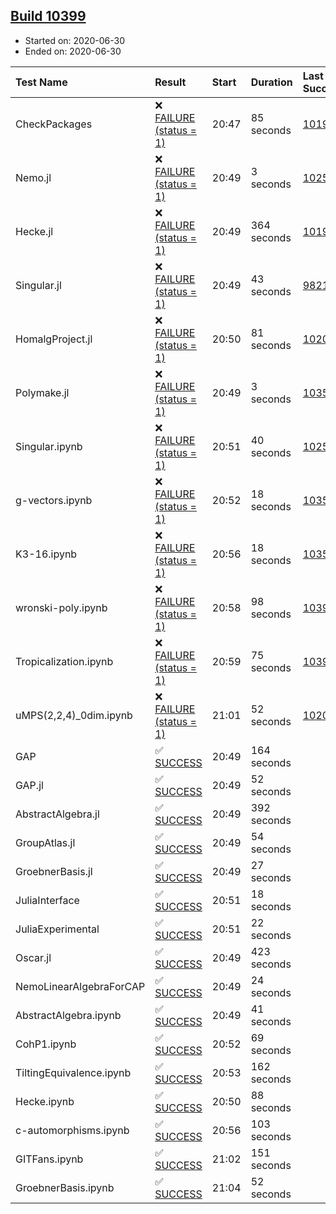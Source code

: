 ## [Build 10399](https://oscarci.mathematik.uni-kl.de/job/oscar/10399/)

* Started on: 2020-06-30
* Ended on: 2020-06-30

| Test Name    | Result | Start | Duration | Last Success | First Failure |
|:-------------|:-------|:------|:---------|:-------------|:--------------|
| CheckPackages | ❌ [FAILURE (status = 1)](https://oscarci.mathematik.uni-kl.de/job/oscar/10399/artifact/logs/build-10399/CheckPackages.log) | 20:47 | 85 seconds | [10197](https://oscarci.mathematik.uni-kl.de/job/oscar/10197/) | [10198](https://oscarci.mathematik.uni-kl.de/job/oscar/10198/) |
| Nemo.jl | ❌ [FAILURE (status = 1)](https://oscarci.mathematik.uni-kl.de/job/oscar/10399/artifact/logs/build-10399/Nemo.jl.log) | 20:49 | 3 seconds | [10252](https://oscarci.mathematik.uni-kl.de/job/oscar/10252/) | [10253](https://oscarci.mathematik.uni-kl.de/job/oscar/10253/) |
| Hecke.jl | ❌ [FAILURE (status = 1)](https://oscarci.mathematik.uni-kl.de/job/oscar/10399/artifact/logs/build-10399/Hecke.jl.log) | 20:49 | 364 seconds | [10197](https://oscarci.mathematik.uni-kl.de/job/oscar/10197/) | [10198](https://oscarci.mathematik.uni-kl.de/job/oscar/10198/) |
| Singular.jl | ❌ [FAILURE (status = 1)](https://oscarci.mathematik.uni-kl.de/job/oscar/10399/artifact/logs/build-10399/Singular.jl.log) | 20:49 | 43 seconds | [9821](https://oscarci.mathematik.uni-kl.de/job/oscar/9821/) | [9822](https://oscarci.mathematik.uni-kl.de/job/oscar/9822/) |
| HomalgProject.jl | ❌ [FAILURE (status = 1)](https://oscarci.mathematik.uni-kl.de/job/oscar/10399/artifact/logs/build-10399/HomalgProject.jl.log) | 20:50 | 81 seconds | [10209](https://oscarci.mathematik.uni-kl.de/job/oscar/10209/) | [10210](https://oscarci.mathematik.uni-kl.de/job/oscar/10210/) |
| Polymake.jl | ❌ [FAILURE (status = 1)](https://oscarci.mathematik.uni-kl.de/job/oscar/10399/artifact/logs/build-10399/Polymake.jl.log) | 20:49 | 3 seconds | [10356](https://oscarci.mathematik.uni-kl.de/job/oscar/10356/) | [10357](https://oscarci.mathematik.uni-kl.de/job/oscar/10357/) |
| Singular.ipynb | ❌ [FAILURE (status = 1)](https://oscarci.mathematik.uni-kl.de/job/oscar/10399/artifact/logs/build-10399/Singular.ipynb.log) | 20:51 | 40 seconds | [10252](https://oscarci.mathematik.uni-kl.de/job/oscar/10252/) | [10253](https://oscarci.mathematik.uni-kl.de/job/oscar/10253/) |
| g-vectors.ipynb | ❌ [FAILURE (status = 1)](https://oscarci.mathematik.uni-kl.de/job/oscar/10399/artifact/logs/build-10399/g-vectors.ipynb.log) | 20:52 | 18 seconds | [10356](https://oscarci.mathematik.uni-kl.de/job/oscar/10356/) | [10357](https://oscarci.mathematik.uni-kl.de/job/oscar/10357/) |
| K3-16.ipynb | ❌ [FAILURE (status = 1)](https://oscarci.mathematik.uni-kl.de/job/oscar/10399/artifact/logs/build-10399/K3-16.ipynb.log) | 20:56 | 18 seconds | [10356](https://oscarci.mathematik.uni-kl.de/job/oscar/10356/) | [10357](https://oscarci.mathematik.uni-kl.de/job/oscar/10357/) |
| wronski-poly.ipynb | ❌ [FAILURE (status = 1)](https://oscarci.mathematik.uni-kl.de/job/oscar/10399/artifact/logs/build-10399/wronski-poly.ipynb.log) | 20:58 | 98 seconds | [10396](https://oscarci.mathematik.uni-kl.de/job/oscar/10396/) | [10397](https://oscarci.mathematik.uni-kl.de/job/oscar/10397/) |
| Tropicalization.ipynb | ❌ [FAILURE (status = 1)](https://oscarci.mathematik.uni-kl.de/job/oscar/10399/artifact/logs/build-10399/Tropicalization.ipynb.log) | 20:59 | 75 seconds | [10397](https://oscarci.mathematik.uni-kl.de/job/oscar/10397/) | [10398](https://oscarci.mathematik.uni-kl.de/job/oscar/10398/) |
| uMPS(2,2,4)_0dim.ipynb | ❌ [FAILURE (status = 1)](https://oscarci.mathematik.uni-kl.de/job/oscar/10399/artifact/logs/build-10399/uMPS-2-2-4-_0dim.ipynb.log) | 21:01 | 52 seconds | [10209](https://oscarci.mathematik.uni-kl.de/job/oscar/10209/) | [10210](https://oscarci.mathematik.uni-kl.de/job/oscar/10210/) |
| GAP | ✅ [SUCCESS](https://oscarci.mathematik.uni-kl.de/job/oscar/10399/artifact/logs/build-10399/GAP.log) | 20:49 | 164 seconds |  |  |
| GAP.jl | ✅ [SUCCESS](https://oscarci.mathematik.uni-kl.de/job/oscar/10399/artifact/logs/build-10399/GAP.jl.log) | 20:49 | 52 seconds |  |  |
| AbstractAlgebra.jl | ✅ [SUCCESS](https://oscarci.mathematik.uni-kl.de/job/oscar/10399/artifact/logs/build-10399/AbstractAlgebra.jl.log) | 20:49 | 392 seconds |  |  |
| GroupAtlas.jl | ✅ [SUCCESS](https://oscarci.mathematik.uni-kl.de/job/oscar/10399/artifact/logs/build-10399/GroupAtlas.jl.log) | 20:49 | 54 seconds |  |  |
| GroebnerBasis.jl | ✅ [SUCCESS](https://oscarci.mathematik.uni-kl.de/job/oscar/10399/artifact/logs/build-10399/GroebnerBasis.jl.log) | 20:49 | 27 seconds |  |  |
| JuliaInterface | ✅ [SUCCESS](https://oscarci.mathematik.uni-kl.de/job/oscar/10399/artifact/logs/build-10399/JuliaInterface.log) | 20:51 | 18 seconds |  |  |
| JuliaExperimental | ✅ [SUCCESS](https://oscarci.mathematik.uni-kl.de/job/oscar/10399/artifact/logs/build-10399/JuliaExperimental.log) | 20:51 | 22 seconds |  |  |
| Oscar.jl | ✅ [SUCCESS](https://oscarci.mathematik.uni-kl.de/job/oscar/10399/artifact/logs/build-10399/Oscar.jl.log) | 20:49 | 423 seconds |  |  |
| NemoLinearAlgebraForCAP | ✅ [SUCCESS](https://oscarci.mathematik.uni-kl.de/job/oscar/10399/artifact/logs/build-10399/NemoLinearAlgebraForCAP.log) | 20:49 | 24 seconds |  |  |
| AbstractAlgebra.ipynb | ✅ [SUCCESS](https://oscarci.mathematik.uni-kl.de/job/oscar/10399/artifact/logs/build-10399/AbstractAlgebra.ipynb.log) | 20:49 | 41 seconds |  |  |
| CohP1.ipynb | ✅ [SUCCESS](https://oscarci.mathematik.uni-kl.de/job/oscar/10399/artifact/logs/build-10399/CohP1.ipynb.log) | 20:52 | 69 seconds |  |  |
| TiltingEquivalence.ipynb | ✅ [SUCCESS](https://oscarci.mathematik.uni-kl.de/job/oscar/10399/artifact/logs/build-10399/TiltingEquivalence.ipynb.log) | 20:53 | 162 seconds |  |  |
| Hecke.ipynb | ✅ [SUCCESS](https://oscarci.mathematik.uni-kl.de/job/oscar/10399/artifact/logs/build-10399/Hecke.ipynb.log) | 20:50 | 88 seconds |  |  |
| c-automorphisms.ipynb | ✅ [SUCCESS](https://oscarci.mathematik.uni-kl.de/job/oscar/10399/artifact/logs/build-10399/c-automorphisms.ipynb.log) | 20:56 | 103 seconds |  |  |
| GITFans.ipynb | ✅ [SUCCESS](https://oscarci.mathematik.uni-kl.de/job/oscar/10399/artifact/logs/build-10399/GITFans.ipynb.log) | 21:02 | 151 seconds |  |  |
| GroebnerBasis.ipynb | ✅ [SUCCESS](https://oscarci.mathematik.uni-kl.de/job/oscar/10399/artifact/logs/build-10399/GroebnerBasis.ipynb.log) | 21:04 | 52 seconds |  |  |
